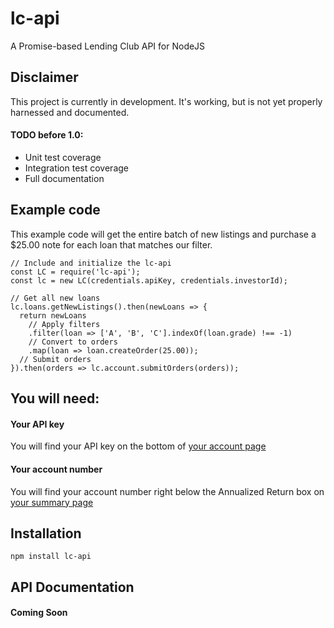 # lc-api
A Promise-based Lending Club API for NodeJS

## Disclaimer

This project is currently in development. It's working, but is not yet properly harnessed and documented.

#### TODO before 1.0:
 * Unit test coverage
 * Integration test coverage
 * Full documentation
 
## Example code

This example code will get the entire batch of new listings and
purchase a $25.00 note for each loan that matches our filter.

```
// Include and initialize the lc-api
const LC = require('lc-api');
const lc = new LC(credentials.apiKey, credentials.investorId);

// Get all new loans
lc.loans.getNewListings().then(newLoans => {
  return newLoans
    // Apply filters
    .filter(loan => ['A', 'B', 'C'].indexOf(loan.grade) !== -1)
    // Convert to orders
    .map(loan => loan.createOrder(25.00));
  // Submit orders
}).then(orders => lc.account.submitOrders(orders));
```

## You will need:

#### Your API key

You will find your API key on the bottom of [your account page](https://www.lendingclub.com/account/profile.action)

#### Your account number

You will find your account number right below the Annualized Return box on [your summary page](https://www.lendingclub.com/account/summary.action)

## Installation

```
npm install lc-api
```

## API Documentation

#### Coming Soon
